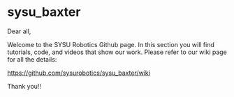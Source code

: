 sysu_baxter
===========

Dear all, 

Welcome to the SYSU Robotics Github page. In this section you will find tutorials, code, and videos that show our work. Please refer to our wiki page for all the details: 

https://github.com/sysurobotics/sysu_baxter/wiki

Thank you!!
